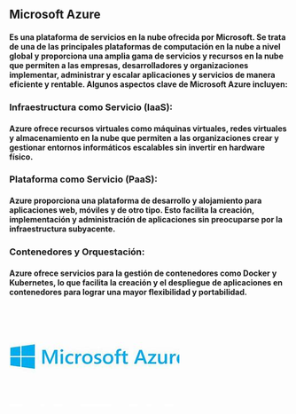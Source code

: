 ## Microsoft Azure
#### Es una plataforma de servicios en la nube ofrecida por Microsoft. Se trata de una de las principales plataformas de computación en la nube a nivel global y proporciona una amplia gama de servicios y recursos en la nube que permiten a las empresas, desarrolladores y organizaciones implementar, administrar y escalar aplicaciones y servicios de manera eficiente y rentable. Algunos aspectos clave de Microsoft Azure incluyen:

### Infraestructura como Servicio (IaaS):
#### Azure ofrece recursos virtuales como máquinas virtuales, redes virtuales y almacenamiento en la nube que permiten a las organizaciones crear y gestionar entornos informáticos escalables sin invertir en hardware físico.

### Plataforma como Servicio (PaaS): 
#### Azure proporciona una plataforma de desarrollo y alojamiento para aplicaciones web, móviles y de otro tipo. Esto facilita la creación, implementación y administración de aplicaciones sin preocuparse por la infraestructura subyacente.

### Contenedores y Orquestación: 
#### Azure ofrece servicios para la gestión de contenedores como Docker y Kubernetes, lo que facilita la creación y el despliegue de aplicaciones en contenedores para lograr una mayor flexibilidad y portabilidad.
![Alt text](image-24.png)